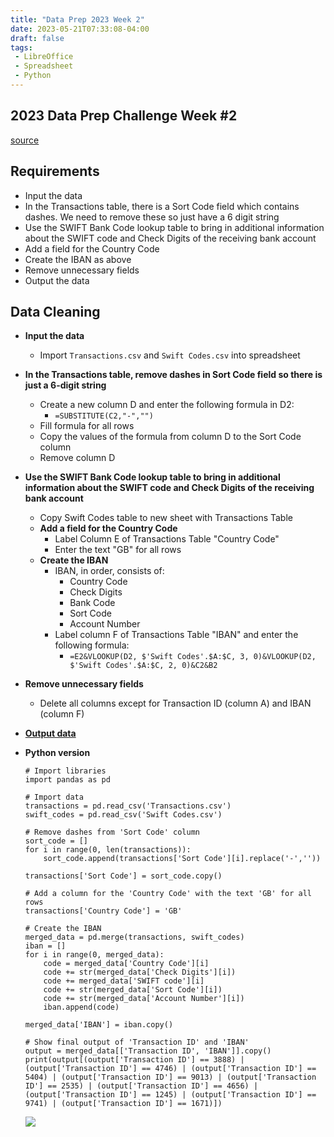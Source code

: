 ```yaml
---
title: "Data Prep 2023 Week 2"
date: 2023-05-21T07:33:08-04:00
draft: false
tags:
 - LibreOffice
 - Spreadsheet
 - Python
---
```


## 2023 Data Prep Challenge Week #2

[source](https://preppindata.blogspot.com/2023/01/2023-week-2-international-bank-account.html)

## Requirements
- Input the data
- In the Transactions table, there is a Sort Code field which 
contains dashes. We need to remove these so just have a 6 digit 
string
- Use the SWIFT Bank Code lookup table to bring in additional 
information about the SWIFT code and Check Digits of the receiving 
bank account
- Add a field for the Country Code
- Create the IBAN as above
- Remove unnecessary fields
- Output the data

## Data Cleaning
- **Input the data**
  - Import ```Transactions.csv``` and ```Swift Codes.csv``` into spreadsheet
- **In the Transactions table, remove dashes in Sort Code field so 
there is just a 6-digit string**
  - Create a new column D and enter the following formula in D2:
    - ```=SUBSTITUTE(C2,"-","")```
  - Fill formula for all rows
  - Copy the values of the formula from column D to the Sort Code column
  - Remove column D
- **Use the SWIFT Bank Code lookup table to bring in additional 
information about the SWIFT code and Check Digits of the receiving 
bank account**
  - Copy Swift Codes table to new sheet with Transactions Table
  - **Add a field for the Country Code**
    - Label Column E of Transactions Table "Country Code"
    - Enter the text "GB" for all rows
  - **Create the IBAN**
    - IBAN, in order, consists of:
      - Country Code
      - Check Digits
      - Bank Code
      - Sort Code
      - Account Number
    - Label column F of Transactions Table "IBAN" and enter the following formula:
      - ```=E2&VLOOKUP(D2, $'Swift Codes'.$A:$C, 3, 0)&VLOOKUP(D2, $'Swift Codes'.$A:$C, 2, 0)&C2&B2```

- **Remove unnecessary fields**
  - Delete all columns except for Transaction ID (column A) and IBAN (column F)
- **[Output data](../Transactions_cleaned.csv)**

- __**Python version**__
  ```
  # Import libraries
  import pandas as pd

  # Import data
  transactions = pd.read_csv('Transactions.csv')
  swift_codes = pd.read_csv('Swift Codes.csv')

  # Remove dashes from 'Sort Code' column
  sort_code = []
  for i in range(0, len(transactions)):
      sort_code.append(transactions['Sort Code'][i].replace('-',''))

  transactions['Sort Code'] = sort_code.copy()

  # Add a column for the 'Country Code' with the text 'GB' for all rows
  transactions['Country Code'] = 'GB'

  # Create the IBAN
  merged_data = pd.merge(transactions, swift_codes)
  iban = []
  for i in range(0, merged_data):
      code = merged_data['Country Code'][i]
      code += str(merged_data['Check Digits'][i])
      code += merged_data['SWIFT code'][i]
      code += str(merged_data['Sort Code'][i])
      code += str(merged_data['Account Number'][i])
      iban.append(code)

  merged_data['IBAN'] = iban.copy()

  # Show final output of 'Transaction ID' and 'IBAN'
  output = merged_data[['Transaction ID', 'IBAN']].copy()
  print(output[(output['Transaction ID'] == 3888) | (output['Transaction ID'] == 4746) | (output['Transaction ID'] == 5404) | (output['Transaction ID'] == 9013) | (output['Transaction ID'] == 2535) | (output['Transaction ID'] == 4656) | (output['Transaction ID'] == 1245) | (output['Transaction ID'] == 9741) | (output['Transaction ID'] == 1671)])
  ```

  ![](../python-output.png)
  